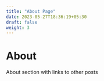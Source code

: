 ```yaml
---
title: "About Page"
date: 2023-05-27T18:36:19+05:30
draft: false
weight: 3
---
```


# About

About section with links to other posts


